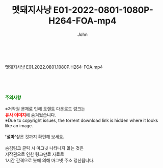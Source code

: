 ﻿---
layout: post
title:  "멧돼지사냥 E01-2022-0801-1080P-H264-FOA-mp4"
author: John
categories: [ 드라마 ]
tags: [  ]
image:  
description: "멧돼지사냥 E01-2022-0801-1080P-H264-FOA-mp4 torrent 정보 공유"
toc: true
toc_sticky: true
---

<br>
<div class="view-img">
<a class="view_image" href="https://torrentmobile59.com/bbs/view_image.php?fn=%2Fdata%2Ffile%2Fdrama%2F3659260999_9tUcnDSZ_f288b6b7855879e552e627faa6ffd46171974234.jpg" target="_blank"><img alt="" class="img-tag" content="https://torrentmobile59.com/data/file/drama/3659260999_9tUcnDSZ_f288b6b7855879e552e627faa6ffd46171974234.jpg" itemprop="image" src="https://torrentmobile59.com/data/file/drama/thumb-3659260999_9tUcnDSZ_f288b6b7855879e552e627faa6ffd46171974234_835x1807.jpg"/></a></div><div class="view-content" itemprop="description">
<p>멧돼지사냥 E01.2022.0801.1080P.H264-FOA.mp4<br/></p> </div>
    
<br><br><br>
<p data-ke-size="size16"><b><span style="color: green;">주의사항</span></b><br /><br />※저작권 문제로 인해 토렌트 다운로드 링크는<br /><b><span style="color: red;">유사 이미지</span></b>에 숨겨뒀습니다.<br />※Due to copyright issues, the torrent download link is hidden where it looks like an image.<br /><br /><b>'설마'</b>싶은 것까지 확인해 보세요.<br /><br />숨김링크 클릭 시 마그넷 나타나지 않는 것은<br />저작권으로 인한 링크만료 자료로<br />1시간 간격으로 봇에 의해 마그넷 주소 갱신됩니다.</p>
